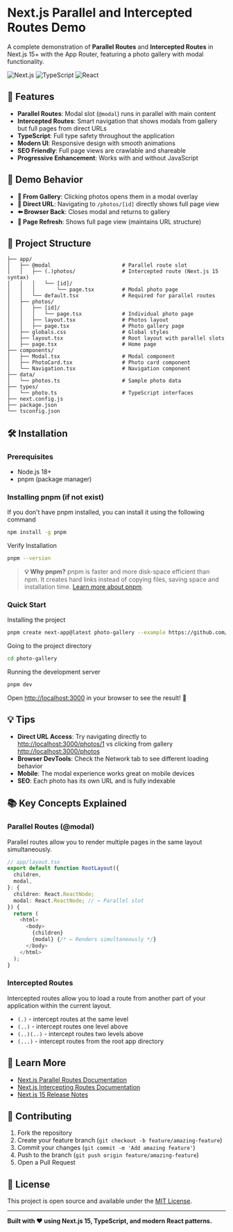 # Next.js Parallel and Intercepted Routes Demo

A complete demonstration of **Parallel Routes** and **Intercepted Routes** in Next.js 15+ with the App Router, featuring a photo gallery with modal functionality.

![Next.js](https://img.shields.io/badge/Next.js-15+-black?style=for-the-badge&logo=next.js)
![TypeScript](https://img.shields.io/badge/TypeScript-5+-blue?style=for-the-badge&logo=typescript)
![React](https://img.shields.io/badge/React-18+-61DAFB?style=for-the-badge&logo=react)

## 🚀 Features

- **Parallel Routes**: Modal slot (`@modal`) runs in parallel with main content
- **Intercepted Routes**: Smart navigation that shows modals from gallery but full pages from direct URLs
- **TypeScript**: Full type safety throughout the application
- **Modern UI**: Responsive design with smooth animations
- **SEO Friendly**: Full page views are crawlable and shareable
- **Progressive Enhancement**: Works with and without JavaScript

## 🎯 Demo Behavior

- **📱 From Gallery**: Clicking photos opens them in a modal overlay
- **🔗 Direct URL**: Navigating to `/photos/[id]` directly shows full page view
- **⬅️ Browser Back**: Closes modal and returns to gallery
- **🔄 Page Refresh**: Shows full page view (maintains URL structure)

## 📁 Project Structure

```
├── app/
│   ├── @modal                       # Parallel route slot
│   │   ├── (.)photos/               # Intercepted route (Next.js 15 syntax)
│   │   │   └── [id]/
│   │   │       └── page.tsx         # Modal photo page
│   │   └── default.tsx              # Required for parallel routes
│   ├── photos/
│   │   ├── [id]/
│   │   │   └── page.tsx             # Individual photo page
│   │   ├── layout.tsx               # Photos layout
│   │   ├── page.tsx                 # Photo gallery page
│   ├── globals.css                  # Global styles
│   ├── layout.tsx                   # Root layout with parallel slots
│   ├── page.tsx                     # Home page
├── components/
│   ├── Modal.tsx                    # Modal component
│   ├── PhotoCard.tsx                # Photo card component
│   └── Navigation.tsx               # Navigation component
├── data/
│   └── photos.ts                    # Sample photo data
├── types/
│   └── photo.ts                     # TypeScript interfaces
├── next.config.js
├── package.json
└── tsconfig.json
```

## 🛠️ Installation

### Prerequisites

- Node.js 18+
- pnpm (package manager)

### Installing pnpm (if not exist)

If you don't have pnpm installed, you can install it using the following command

```bash
npm install -g pnpm
```

Verify Installation

```bash
pnpm --version
```

> **💡 Why pnpm?** pnpm is faster and more disk-space efficient than npm. It creates hard links instead of copying files, saving space and installation time. [Learn more about pnpm](https://pnpm.io/motivation).

### Quick Start

Installing the project

```bash
pnpm create next-app@latest photo-gallery --example https://github.com/Mustafa-Sh-Ahmad/parallel-and-intercepted-routes
```

Going to the project directory

```bash
cd photo-gallery
```

Running the development server

```bash
pnpm dev
```

Open [http://localhost:3000](http://localhost:3000) in your browser to see the result! 🎉

## 💡 Tips

- **Direct URL Access**: Try navigating directly to [http://localhost:3000/photos/1](http://localhost:3000/photos/1) vs clicking from gallery [http://localhost:3000/photos](http://localhost:3000/photos)
- **Browser DevTools**: Check the Network tab to see different loading behavior
- **Mobile**: The modal experience works great on mobile devices
- **SEO**: Each photo has its own URL and is fully indexable

## 📚 Key Concepts Explained

### Parallel Routes (@modal)

Parallel routes allow you to render multiple pages in the same layout simultaneously.

```typescript
// app/layout.tsx
export default function RootLayout({
  children,
  modal,
}: {
  children: React.ReactNode;
  modal: React.ReactNode; // ← Parallel slot
}) {
  return (
    <html>
      <body>
        {children}
        {modal} {/* ← Renders simultaneously */}
      </body>
    </html>
  );
}
```

### Intercepted Routes

Intercepted routes allow you to load a route from another part of your application within the current layout.

- `(.)` - intercept routes at the same level
- `(..)` - intercept routes one level above
- `(..)(..)` - intercept routes two levels above
- `(...)` - intercept routes from the root app directory

## 📖 Learn More

- [Next.js Parallel Routes Documentation](https://nextjs.org/docs/app/building-your-application/routing/parallel-routes)
- [Next.js Intercepting Routes Documentation](https://nextjs.org/docs/app/building-your-application/routing/intercepting-routes)
- [Next.js 15 Release Notes](https://nextjs.org/blog/next-15)

## 🤝 Contributing

1. Fork the repository
2. Create your feature branch (`git checkout -b feature/amazing-feature`)
3. Commit your changes (`git commit -m 'Add amazing feature'`)
4. Push to the branch (`git push origin feature/amazing-feature`)
5. Open a Pull Request

## 📝 License

This project is open source and available under the [MIT License](LICENSE).

---

**Built with ❤️ using Next.js 15, TypeScript, and modern React patterns.**
